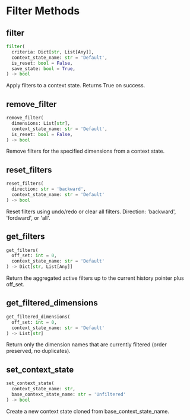 # Filter Methods

## filter

```python
filter(
  criteria: Dict[str, List[Any]], 
  context_state_name: str = 'Default',
  is_reset: bool = False,
  save_state: bool = True,
) -> bool
```

Apply filters to a context state. Returns True on success.

## remove_filter

```python
remove_filter(
  dimensions: List[str],
  context_state_name: str = 'Default',
  is_reset: bool = False,
) -> bool
```

Remove filters for the specified dimensions from a context state.

## reset_filters

```python
reset_filters(
  direction: str = 'backward',
  context_state_name: str = 'Default'
) -> bool
```

Reset filters using undo/redo or clear all filters. Direction: 'backward', 'fordward', or 'all'.

## get_filters

```python
get_filters(
  off_set: int = 0,
  context_state_name: str = 'Default'
) -> Dict[str, List[Any]]
```

Return the aggregated active filters up to the current history pointer plus off_set.

## get_filtered_dimensions

```python
get_filtered_dimensions(
  off_set: int = 0,
  context_state_name: str = 'Default'
) -> List[str]
```

Return only the dimension names that are currently filtered (order preserved, no duplicates).

## set_context_state

```python
set_context_state(
  context_state_name: str,
  base_context_state_name: str = 'Unfiltered'
) -> bool
```

Create a new context state cloned from base_context_state_name.
